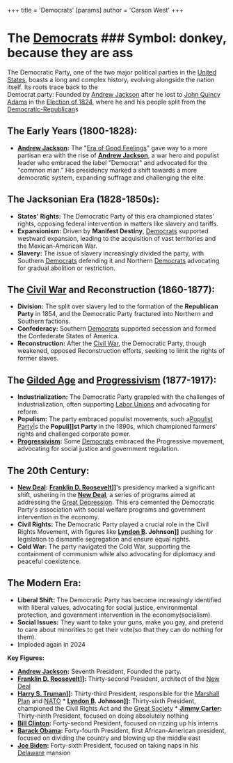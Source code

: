 +++
 title = 'Democrats'
[params]
	author = 'Carson West'
+++
# The [Democrats](./../democrats/) ### Symbol: donkey, because they are ass
The Democratic Party, one of the two major political parties in the [United States](./../united-states/), boasts a long and complex history, evolving alongside the nation itself. Its roots trace back to the \
Democrat party: Founded by [Andrew Jackson](./../andrew-jackson/) after he lost to [John Quincy Adams](./../john-quincy-adams/) in the [Election of 1824](./../election-of-1824/), where he and his people split from the [Democratic-Republican](./../democratic-republican/)s


## **The Early Years (1800-1828):**

* **[Andrew Jackson](./../andrew-jackson/):** The "[Era of Good Feelings](./../era-of-good-feelings/)" gave way to a more partisan era with the rise of **[Andrew Jackson](./../andrew-jackson/)**, a war hero and populist leader who embraced the label "Democrat" and advocated for the "common man." His presidency marked a shift towards a more democratic system, expanding suffrage and challenging the elite.

## **The Jacksonian Era (1828-1850s):**

* **States' Rights:** The Democratic Party of this era championed states' rights, opposing federal intervention in matters like slavery and tariffs.
* **Expansionism:**  Driven by **Manifest Destiny**, [Democrats](./../democrats/) supported westward expansion, leading to the acquisition of vast territories and the Mexican-American War.
* **Slavery:** The issue of slavery increasingly divided the party, with Southern [Democrats](./../democrats/) defending it and Northern [Democrats](./../democrats/) advocating for gradual abolition or restriction.

## **The [Civil War](./../civil-war/) and Reconstruction (1860-1877):**

* **Division:** The split over slavery led to the formation of the **Republican Party** in 1854, and the Democratic Party fractured into Northern and Southern factions.
* **Confederacy:**  Southern [Democrats](./../democrats/) supported secession and formed the Confederate States of America.
* **Reconstruction:** After the [Civil War](./../civil-war/), the Democratic Party, though weakened, opposed Reconstruction efforts, seeking to limit the rights of former slaves.

## **The [Gilded Age](./../gilded-age/) and [Progressivism](./../progressivism/) (1877-1917):**

* **Industrialization:** The Democratic Party grappled with the challenges of industrialization, often supporting [Labor Unions](./../labor-unions/) and advocating for reform.
* **Populism:** The party embraced populist movements, such a[Populist Party](./../populist-party/)|s the **Populi]]st Party** in the 1890s, which championed farmers' rights and challenged corporate power.
* **[Progressivism](./../progressivism/):**  Some [Democrats](./../democrats/) embraced the Progressive movement, advocating for social justice and government regulation.

## **The 20th Century:**

* **[New Deal](./../new-deal/):** **[Franklin D. Roosevelt](./../franklin-d.-roosevelt/)]]**'s presidency marked a significant shift, ushering in the **[New Deal](./../new-deal/)**, a series of programs aimed at addressing the [Great Depression](./../great-depression/). This era cemented the Democratic Party's association with social welfare programs and government intervention in the economy.
* **Civil Rights:**  The Democratic Party played a crucial role in the Civil Rights Movement, with figures like **[Lyndon B](./../lyndon-b/). Johnson]]** pushing for legislation to dismantle segregation and ensure equal rights.
* **Cold War:**  The party navigated the Cold War, supporting the containment of communism while also advocating for diplomacy and peaceful coexistence.

## **The Modern Era:**

* **Liberal Shift:** The Democratic Party has become increasingly identified with liberal values, advocating for social justice, environmental protection, and government intervention in the economy(socialism).
* **Social Issues:** They want to take your guns, make you gay, and pretend to care about minorities to get their vote(so that they can do nothing for them).
* Imploded again in 2024

**Key Figures:**

* **[Andrew Jackson](./../andrew-jackson/):** Seventh President, Founded the party.
* **[Franklin D. Roosevelt](./../franklin-d.-roosevelt/)]]:** Thirty-second President, architect of the [New Deal](./../new-deal/)
* **[Harry S. Truman](./../harry-s.-truman/)]]:** Thirty-third President, responsible for the [Marshall Plan](./../marshall-plan/) and [NATO](./../nato/) * **[Lyndon B](./../lyndon-b/). Johnson]]:** Thirty-sixth President, championed the Civil Rights Act and the [Great Society](./../great-society/) * **[Jimmy Carter](./../jimmy-carter/):** Thirty-ninth President, focused on doing absolutely nothing
* **[Bill Clinton](./../bill-clinton/):** Forty-second President, focused on rizzing up his interns
* **[Barack Obama](./../barack-obama/):** Forty-fourth President, first African-American president, focused on dividing the country and blowing up the middle east
* **[Joe Biden](./../joe-biden/):** Forty-sixth President, focused on taking naps in his [Delaware](./../delaware/) mansion
